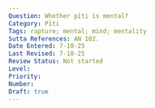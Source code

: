 ```yaml
---
Question: Whether pīti is mental?
Category: Pīti
Tags: rapture; mental; mind; mentality
Sutta References: AN 102.
Date Entered: 7-10-25
Last Revised: 7-10-25
Review Status: Not started
Level: 
Priority: 
Number: 
Draft: true
---
```

